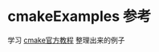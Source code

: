 # cmakeExamples 参考


学习 [cmake官方教程](https://cmake.org/cmake/help/latest/guide/tutorial/index.html#introduction) 整理出来的例子
